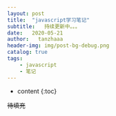 ```yaml
---
layout: post
title:  "javascript学习笔记"
subtitle:   持续更新中。。。
date:   2020-05-21
author:   tanzhaaa
header-img: img/post-bg-debug.png
catalog: true
tags: 
    - javascript
    - 笔记
---
```


* content
{:toc}

~~待填充~~



